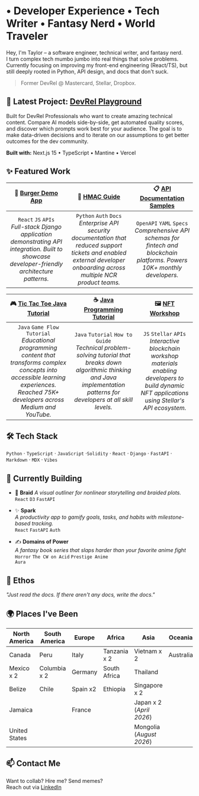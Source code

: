 # • Developer Experience • Tech Writer • Fantasy Nerd • World Traveler

Hey, I'm Taylor – a software engineer, technical writer, and fantasy nerd. <br>
I turn complex tech mumbo jumbo into real things that solve problems. <br>
Currently focusing on improving my front-end engineering (React/TS), but still deeply rooted in Python, API design, and docs that don't suck.

> Former DevRel @ Mastercard, Stellar, Dropbox.

## 🚀 Latest Project: [DevRel Playground](https://www.devrel-playground.com/)

Built for DevRel Professionals who want to create amazing technical content. Compare AI models side-by-side, get automated quality scores, and discover which prompts work best for your audience. The goal is to make data-driven decisions and to iterate on our assumptions to get better outcomes for the dev community.

**Built with:** Next.js 15 • TypeScript • Mantine • Vercel

## ✨ Featured Work

|🍔 <a href="https://burgersdemo.ncrcloud.com/Peachtree-Burger/">Burger Demo App</a>| 🧾 <a href="https://taylor-mcneil.github.io/technical-writing-portfolio/hmac-guide/">HMAC Guide</a>| 📋 <a href="https://taylor-mcneil.github.io/technical-writing-portfolio/api-docs-blockchain/">API Documentation Samples</a>|
|:---:|:---:|:---:|
|<code>React</code> <code>JS</code> <code>APIs</code><br><em>Full-stack Django application demonstrating API integration. Built to showcase developer-friendly architecture patterns.</em> | <code>Python</code> <code>Auth</code> <code>Docs</code><br> <em>Enterprise API security documentation that reduced support tickets and enabled external developer onboarding across multiple NCR product teams.</em>|<code>OpenAPI</code> <code>YAML</code> <code>Specs</code><br><em>Comprehensive API schemas for fintech and blockchain platforms. Powers 10K+ monthly developers.</em>|

|🎮 <a href="https://taylor-mcneil.github.io/technical-writing-portfolio/java-tutorial/">Tic Tac Toe Java Tutorial</a>|☕ <a href="https://www.youtube.com/watch?v=eUJDmLEVtjU&ab_channel=ThatDevTaylorGames">Java Programming Tutorial</a>|🖼️ <a href="https://github.com/Taylor-McNeil/nft-stellar-buzz">NFT Workshop</a>|
|:---:|:---:|:---:|
|<code>Java</code> <code>Game Flow</code> <code>Tutorial</code> <br> <em>Educational programming content that transforms complex concepts into accessible learning experiences. Reached 75K+ developers across Medium and YouTube.</em>|<code>Java</code> <code>Tutorial</code> <code>How to Guide</code><br><em>Technical problem-solving tutorial that breaks down algorithmic thinking and Java implementation patterns for developers at all skill levels.</em>|<code>JS</code> <code>Stellar</code> <code>APIs</code><br> <em>Interactive blockchain workshop materials enabling developers to build dynamic NFT applications using Stellar's API ecosystem.</em>|

## 🛠 Tech Stack

`Python` · `TypeScript` · `JavaScript` ·`Solidity` · `React` · `Django` · `FastAPI` · `Markdown` · `MDX` · `Vibes`  

## 🧠 Currently Building

- 🧵 **Braid** 
  *A visual outliner for nonlinear storytelling and braided plots.*  
  <code>React</code> <code>D3</code> <code>FastAPI</code>

- ✨ **Spark**  
  *A productivity app to gamify goals, tasks, and habits with milestone-based tracking.*  
  <code>React</code> <code>FastAPI</code> <code>Auth</code>

- ✍️ **Domains of Power**  
  *A fantasy book series that slaps harder than your favorite anime fight*  
  <code>Horror</code> <code>The CW on Acid</code> <code>Prestige Anime Aura</code>

## 🧃 Ethos

_"Just read the docs. If there aren't any docs, write the docs."_

## 🌍 Places I've Been

| North America | South America | Europe   | Africa       | Asia          | Oceania   | Antarctica |
|---------------|---------------|----------|--------------|---------------|-----------|-----------|
| Canada        | Peru          | Italy    | Tanzania x 2 | Vietnam x 2   | Australia | (*December 2026*) |
| Mexico x 2    | Columbia x 2  | Germany  | South Africa | Thailand      |           |            |
| Belize        | Chile         | Spain x2 | Ethiopia     | Singapore x 2 |           |            |
| Jamaica       |               | France   |              | Japan x 2 (*April 2026*) |           |            |
| United States |               |          |              | Mongolia (*August 2026*) |           |            |

## 📫 Contact Me

Want to collab? Hire me? Send memes?  
Reach out via [LinkedIn](https://www.linkedin.com/in/taylormcneil)
